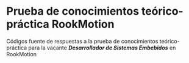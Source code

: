# Prueba de conocimientos teórico-práctica RookMotion

Códigos fuente de respuestas a la prueba de conocimientos teórico-práctica para la vacante ***Desarrollador de Sistemas Embebidos*** en RookMotion
